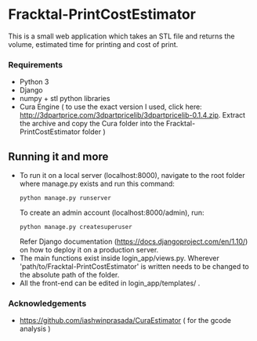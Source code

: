 # Fracktal-PrintCostEstimator

This is a small web application which takes an STL file and returns the volume, estimated time for printing and cost of print.
### Requirements
- Python 3
- Django
- numpy + stl python libraries
- Cura Engine ( to use the exact version I used, click here: http://3dpartprice.com/3dpartpricelib/3dpartpricelib-0.1.4.zip. Extract the archive and copy the Cura folder into the Fracktal-PrintCostEstimator folder )
## Running it and more
* To run it on a local server (localhost:8000), navigate to the root folder where manage.py exists and run this command:
  ```
  python manage.py runserver
  ```
  To create an admin account (localhost:8000/admin), run:
  ```
  python manage.py createsuperuser
  ```
  Refer Django documentation (https://docs.djangoproject.com/en/1.10/) on how to deploy it on a production server.
* The main functions exist inside login_app/views.py. Wherever 'path/to/Fracktal-PrintCostEstimator' is written needs to be changed to the   absolute path of the folder.
* All the front-end can be edited in login_app/templates/ .
### Acknowledgements
- https://github.com/iashwinprasada/CuraEstimator ( for the gcode analysis )
